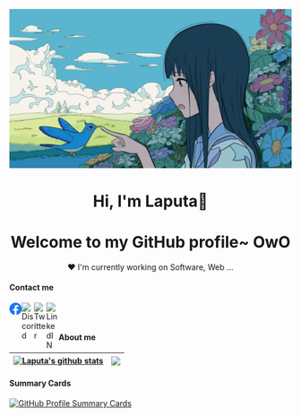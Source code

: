 
<p align="center">
  <a href="https://github.com/Laputa16" >
    <img src="banner.jpg" alt="Laputa Banner"></a>
</p>

<h1 align="center">Hi, I'm <a >Laputa</a>👋</h1>
<h1 align="center">Welcome to my GitHub profile~ OwO</h1>

<p align="center">❤ I'm currently working on Software, Web ...</p>
<p> <h4>Contact me</h4> </p>

<a href="https://www.facebook.com/nguyencong.1606">
  <img align="left" alt="Instagram" width="22px" src="/img/Facebook_logo.svg" />
</a>
<a href="https://discord.gg/ZmcJteT2v7">
  <img align="left" alt="Discord" width="22px" src="https://raw.githubusercontent.com/peterthehan/peterthehan/master/assets/discord.svg" />
</a>
<a href="https://twitter.com/Laputa_1606">
  <img align="left" alt="Twitter" width="22px" src="https://raw.githubusercontent.com/peterthehan/peterthehan/master/assets/twitter.svg" />
</a>
<a href="https://www.linkedin.com/in/nguyencong1606/">
  <img align="left" alt="LinkedIN" width="22px" src="https://raw.githubusercontent.com/peterthehan/peterthehan/master/assets/linkedin.svg" />
</a>
<br>
<br>
<p> <h4>About me</h4> </p>

| <a href="https://github.com/Laputa16"><img align="center" src="https://github-readme-stats.vercel.app/api?username=Laputa16&show_icons=true&include_all_commits=true&theme=default&hide_border=true" alt="Laputa's github stats" /></a> | <a href="https://github.com/Laputa16"><img align="center" src="https://github-readme-stats.vercel.app/api/top-langs/?username=Laputa16&layout=compact&theme=default&hide_border=true" /></a> |
| ------------- | ------------- |

<p> <h4>Summary Cards</h4> </p>
<a href="https://github.com/Laputa16" >
<p> 

![GitHub Profile Summary Cards](http://github-profile-summary-cards.vercel.app/api/cards/profile-details?username=Laputa16&theme=nord_bright)
</p></a>



